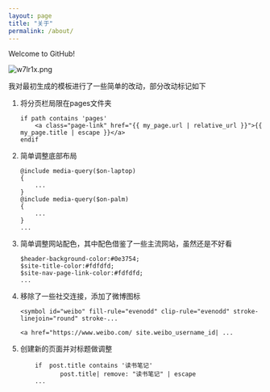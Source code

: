```yaml
---
layout: page
title: "关于"
permalink: /about/
---  
```


Welcome to GitHub!

![w7lr1x.png](https://s1.ax1x.com/2020/09/20/w7lr1x.png)

<!--  bundle exec jekyll serve -->


我对最初生成的模板进行了一些简单的改动，部分改动标记如下

1. 将分页栏局限在pages文件夹
    ```
    if path contains 'pages' 
        <a class="page-link" href="{{ my_page.url | relative_url }}">{{ my_page.title | escape }}</a>
    endif 
    ```
2. 简单调整底部布局
    ```
    @include media-query($on-laptop)
    {
        ...
    }
    @include media-query($on-palm)
    {
        ...
    }
    ...
    ```
3. 简单调整网站配色，其中配色借鉴了一些主流网站，虽然还是不好看
    ```    
    $header-background-color:#0e3754;
    $site-title-color:#fdfdfd;
    $site-nav-page-link-color:#fdfdfd;
    ...
    ```
4. 移除了一些社交连接，添加了微博图标
    ```
    <symbol id="weibo" fill-rule="evenodd" clip-rule="evenodd" stroke-linejoin="round" stroke-...

    <a href="https://www.weibo.com/ site.weibo_username_id| ...                

    ```
5. 创建新的页面并对标题做调整
    ```
        if  post.title contains '读书笔记' 
               post.title| remove: "读书笔记" | escape
        ...
    ```